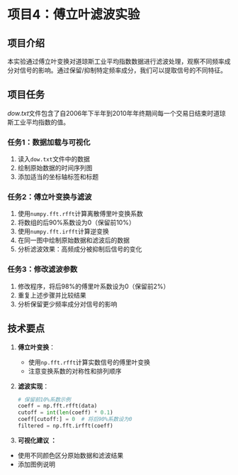# 项目4：傅立叶滤波实验

## 项目介绍

本实验通过傅立叶变换对道琼斯工业平均指数数据进行滤波处理，观察不同频率成分对信号的影响。通过保留/抑制特定频率成分，我们可以提取信号的不同特征。

## 项目任务

*dow.txt*文件包含了自2006年下半年到2010年年终期间每一个交易日结束时道琼斯工业平均指数的值。

### 任务1：数据加载与可视化
1. 读入`dow.txt`文件中的数据
2. 绘制原始数据的时间序列图
3. 添加适当的坐标轴标签和标题

### 任务2：傅立叶变换与滤波
1. 使用`numpy.fft.rfft`计算离散傅里叶变换系数
2. 将数组的后90%系数设为0（保留前10%）
3. 使用`numpy.fft.irfft`计算逆变换
4. 在同一图中绘制原始数据和滤波后的数据
5. 分析滤波效果：高频成分被抑制后信号的变化

### 任务3：修改滤波参数
1. 修改程序，将后98%的傅里叶系数设为0（保留前2%）
2. 重复上述步骤并比较结果
3. 分析保留更少频率成分对信号的影响

## 技术要点

1. **傅立叶变换**：
   - 使用`np.fft.rfft`计算实数信号的傅里叶变换
   - 注意变换系数的对称性和排列顺序

2. **滤波实现**：
   ```python
   # 保留前10%系数示例
   coeff = np.fft.rfft(data)
   cutoff = int(len(coeff) * 0.1)
   coeff[cutoff:] = 0  # 将后90%系数设为0
   filtered = np.fft.irfft(coeff)
   ```

3. **可视化建议 ：**
- 使用不同颜色区分原始数据和滤波结果
- 添加图例说明